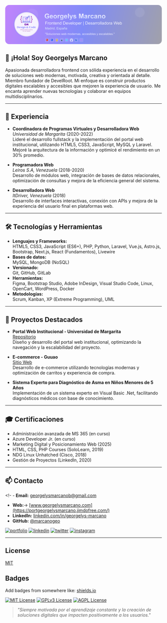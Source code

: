 ![Banner](./images/banner-github-georgelys_Version22.png)

<!--# 👩‍💻 Georgelys Marcano-->

## 👋 ¡Hola! Soy Georgelys Marcano

Apasionada desarrolladora frontend con sólida experiencia en el desarrollo de soluciones web modernas, motivada, creativa y orientada al detalle. Miembro fundador de DevelRoot. Mi enfoque es construir productos digitales escalables y accesibles que mejoren la experiencia de usuario. Me encanta aprender nuevas tecnologías y colaborar en equipos multidisciplinarios.

---

## 🚀 Experiencia

- **Coordinadora de Programas Virtuales y Desarrolladora Web**  
  _Universidad de Margarita_ (2020-2022)  
  Lideré el desarrollo fullstack y la implementación del portal web institucional, utilizando HTML5, CSS3, JavaScript, MySQL y Laravel. Mejoré la arquitectura de la información y optimicé el rendimiento en un 30% promedio.

- **Programadora Web**  
  _Leiros S.A, Venezuela_ (2018-2020)  
  Desarrollo de módulos web, integración de bases de datos relacionales, optimización de consultas y mejora de la eficiencia general del sistema.

- **Desarrolladora Web**  
  _ItDriver, Venezuela_ (2018)  
  Desarrollo de interfaces interactivas, conexión con APIs y mejora de la experiencia del usuario final en plataformas web.

---

## 🛠️ Tecnologías y Herramientas

- **Lenguajes y Frameworks:**  
  HTML5, CSS3, JavaScript (ES6+), PHP, Python, Laravel, Vue.js, Astro.js, Bootstrap, Next.js, React (Fundamentos), Livewire
- **Bases de datos:**  
  MySQL, MongoDB (NoSQL)
- **Versionado:**  
  Git, GitHub, GitLab
- **Herramientas:**  
  Figma, Bootstrap Studio, Adobe InDesign, Visual Studio Code, Linux, OpenCart, WordPress, Docker
- **Metodologías:**  
  Scrum, Kanban, XP (Extreme Programming), UML

---
  
## 🌟 Proyectos Destacados

- **Portal Web Institucional - Universidad de Margarita**  
  [Repositorio](https://github.com/marcanog/webunimar)  
  Diseño y desarrollo del portal web institucional, optimizando la navegación y la escalabilidad del proyecto.

- **E-commerce - Guuao**  
  [Sitio Web](https://guuao.com/)  
  Desarrollo de e-commerce utilizando tecnologías modernas y optimización de carritos y experiencia de compra.

- **Sistema Experto para Diagnóstico de Asma en Niños Menores de 5 Años**  
  Implementación de un sistema experto en Visual Basic .Net, facilitando diagnósticos médicos con base de conocimiento.

---

## 🎓 Certificaciones

- Administración avanzada de MS 365 (en curso)
- Azure Developer Jr. (en curso)
- Marketing Digital y Posicionamiento Web (2025)
- HTML, CSS, PHP Courses (SoloLearn, 2019)
- NDG Linux Unhatched (Cisco, 2018)
- Gestión de Proyectos (LinkedIn, 2020)

---

## 📫 Contacto

<!- - **Email:** georgelysmarcanob@gmail.com
- **Web:**-> [www.georgelysmarcano.com](https://portgeorgelysmarcano.jimdofree.com/)
- **LinkedIn:** [linkedin.com/in/georgelys-marcano](https://www.linkedin.com/in/georgelys-marcano/)
- **GitHub:** [@marcanogeo](https://github.com/marcanogeo)
  
[![portfolio](https://img.shields.io/badge/my_portfolio-000?style=for-the-badge&logo=ko-fi&logoColor=white)](https://portgeorgelysmarcano.jimdofree.com/)
[![linkedin](https://img.shields.io/badge/linkedin-0A66C2?style=for-the-badge&logo=linkedin&logoColor=white)]([https://www.linkedin.com/](https://www.linkedin.com/in/georgelys-marcano/))
[![twitter](https://img.shields.io/badge/twitter-1DA1F2?style=for-the-badge&logo=twitter&logoColor=white)]([https://twitter.com/](https://x.com/G30D3V_))
[![instagram](https://img.shields.io/badge/instagram-purple?style=for-the-badge&logo=instgaram&logoColor=white)](https://www.instagram.com/georgelysmarcano/)

---

## License

[MIT](https://choosealicense.com/licenses/mit/)


## Badges

Add badges from somewhere like: [shields.io](https://shields.io/)

[![MIT License](https://img.shields.io/badge/License-MIT-green.svg)](https://choosealicense.com/licenses/mit/)
[![GPLv3 License](https://img.shields.io/badge/License-GPL%20v3-yellow.svg)](https://opensource.org/licenses/)
[![AGPL License](https://img.shields.io/badge/license-AGPL-blue.svg)](http://www.gnu.org/licenses/agpl-3.0)



> _"Siempre motivada por el aprendizaje constante y la creación de soluciones digitales que impacten positivamente a los usuarios."_

 [images/bannerGithub.png]: images/bannerGithub.png
